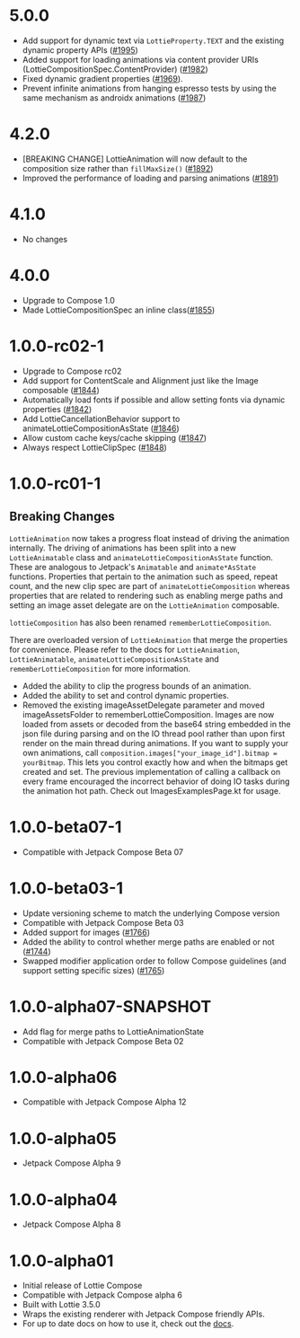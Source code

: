 # 5.0.0
* Add support for dynamic text via `LottieProperty.TEXT` and the existing dynamic property APIs ([#1995](https://github.com/airbnb/lottie-android/issues/1995))
* Added support for loading animations via content provider URIs (LottieCompositionSpec.ContentProvider) ([#1982](https://github.com/airbnb/lottie-android/pull/1982))
* Fixed dynamic gradient properties ([#1969](https://github.com/airbnb/lottie-android/pull/1969)).
* Prevent infinite animations from hanging espresso tests by using the same mechanism as androidx animations ([#1987](https://github.com/airbnb/lottie-android/pull/1987))

# 4.2.0
* [BREAKING CHANGE] LottieAnimation will now default to the composition size rather than `fillMaxSize()` ([#1892](https://github.com/airbnb/lottie-android/pull/1892))
* Improved the performance of loading and parsing animations ([#1891](https://github.com/airbnb/lottie-android/pull/1891))

# 4.1.0
* No changes

# 4.0.0
* Upgrade to Compose 1.0
* Made LottieCompositionSpec an inline class([#1855](https://github.com/airbnb/lottie-android/pull/1855))

# 1.0.0-rc02-1
* Upgrade to Compose rc02
* Add support for ContentScale and Alignment just like the Image composable ([#1844](https://github.com/airbnb/lottie-android/pull/1844))
* Automatically load fonts if possible and allow setting fonts via dynamic properties ([#1842](https://github.com/airbnb/lottie-android/pull/1842))
* Add LottieCancellationBehavior support to animateLottieCompositionAsState ([#1846](https://github.com/airbnb/lottie-android/pull/1846))
* Allow custom cache keys/cache skipping ([#1847](https://github.com/airbnb/lottie-android/pull/1847))
* Always respect LottieClipSpec ([#1848](https://github.com/airbnb/lottie-android/pull/1848))


# 1.0.0-rc01-1
## Breaking Changes
`LottieAnimation` now takes a progress float instead of driving the animation internally.
The driving of animations has been split into a new `LottieAnimatable` class and
`animateLottieCompositionAsState` function. These are analogous to Jetpack's `Animatable` and
`animate*AsState` functions.
Properties that pertain to the animation such as speed, repeat count, and the new clip spec are part of
`animateLottieComposition` whereas properties that are related to rendering such as enabling merge paths
and setting an image asset delegate are on the `LottieAnimation` composable.

`lottieComposition` has also been renamed `rememberLottieComposition`.

There are overloaded version of `LottieAnimation` that merge the properties for convenience. Please
refer to the docs for `LottieAnimation`, `LottieAnimatable`, `animateLottieCompositionAsState`
and `rememberLottieComposition` for more information.
* Added the ability to clip the progress bounds of an animation.
* Added the ability to set and control dynamic properties.
* Removed the existing imageAssetDelegate parameter and moved imageAssetsFolder to rememberLottieComposition.
  Images are now loaded from assets or decoded from the base64 string embedded in the json file during parsing
  and on the IO thread pool rather than upon first render on the main thread during animations. If you want to
  supply your own animations, call `composition.images["your_image_id"].bitmap = yourBitmap`. This lets you control
  exactly how and when the bitmaps get created and set. The previous implementation of calling a callback on every
  frame encouraged the incorrect behavior of doing IO tasks during the animation hot path. Check out ImagesExamplesPage.kt
  for usage.

# 1.0.0-beta07-1
* Compatible with Jetpack Compose Beta 07

# 1.0.0-beta03-1
* Update versioning scheme to match the underlying Compose version
* Compatible with Jetpack Compose Beta 03
* Added support for images ([#1766](https://github.com/airbnb/lottie-android/pull/1766))
* Added the ability to control whether merge paths are enabled or not ([#1744](https://github.com/airbnb/lottie-android/pull/1744))
* Swapped modifier application order to follow Compose guidelines (and support setting specific sizes) ([#1765](https://github.com/airbnb/lottie-android/pull/1765))

# 1.0.0-alpha07-SNAPSHOT
* Add flag for merge paths to LottieAnimationState
* Compatible with Jetpack Compose Beta 02

# 1.0.0-alpha06
* Compatible with Jetpack Compose Alpha 12

# 1.0.0-alpha05
* Jetpack Compose Alpha 9

# 1.0.0-alpha04
* Jetpack Compose Alpha 8

# 1.0.0-alpha01
* Initial release of Lottie Compose
* Compatible with Jetpack Compose alpha 6
* Built with Lottie 3.5.0
* Wraps the existing renderer with Jetpack Compose friendly APIs.
* For up to date docs on how to use it, check out the [docs](http://airbnb.io/lottie/#/android-compose).
